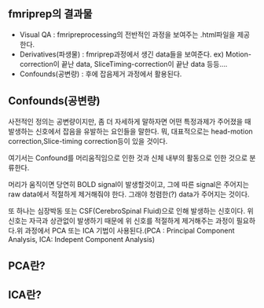 ## fmriprep의 결과물

* Visual QA : fmripreprocessing의 전반적인 과정을 보여주는 .html파일을 제공한다.
* Derivatives(파생물) : fmriprep과정에서 생긴 data들을 보여준다. ex) Motion-correction이 끝난 data, SliceTiming-correction이 끝난 data 등등....
* Confounds(공변량) : 후에 잡음제거 과정에서 활용된다.


## Confounds(공변량)

사전적인 정의는 공변량이지만, 좀 더 자세하게 말하자면 어떤 특정과제가 주어졌을 때 발생하는 신호에서 잡음을 유발하는 요인들을 말한다. 뭐, 대표적으로는 head-motion correction,Slice-timing correction등이 있을 것이다.

여기서는 Confound를 머리움직임으로 인한 것과 신체 내부의 활동으로 인한 것으로 분류한다.

머리가 움직이면 당연히 BOLD signal이 발생할것이고, 그에 따른 signal은 주어지는 raw data에서 적절하게 제거해줘야 한다. 그래야 청렴한(?) data가 주어지는 것이다.

또 하나는 심장박동 또는 CSF(CerebroSpinal Fluid)으로 인해 발생하는 신호이다. 위 신호는 자극과 상관없이 발생하기 때문에 위 신호를 적절하게 제거해주는 과정이 필요하다.위 과정에서 PCA 또는 ICA 기법이 사용된다.(PCA : Principal Component Analysis, ICA: Indepent Component Analysis)

## PCA란?

## ICA란?

